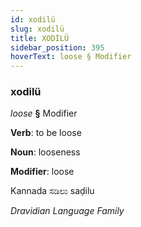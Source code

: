 ```yaml
---
id: xodilü
slug: xodilü
title: XODİLÜ
sidebar_position: 395
hoverText: loose § Modifier
---
```


### xodilü

*loose* **§** Modifier

**Verb**: to be loose

**Noun**: looseness

**Modifier**: loose

Kannada ಸಡಿಲು saḍilu 

*Dravidian Language Family*